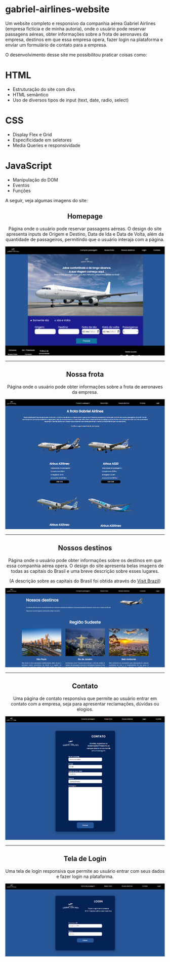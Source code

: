 # gabriel-airlines-website
Um website completo e responsivo da companhia aérea Gabriel Airlines (empresa fictícia e de minha autoria), onde o usuário pode reservar passagens aéreas, obter informações sobre a frota de aeronaves da empresa, destinos em que essa empresa opera, fazer login na plataforma e enviar um formulário de contato para a empresa.

O desenvolvimento desse site me possibilitou praticar coisas como:
# HTML
* Estruturação do site com divs
* HTML semântico
* Uso de diversos tipos de input (text, date, radio, select)

# CSS
* Display Flex e Grid
* Especificidade em seletores
* Media Queries e responsividade

# JavaScript
* Manipulação do DOM
* Eventos
* Funções

A seguir, veja algumas imagens do site:

<h2 align="center">Homepage</h2>
<p align="center">Página onde o usuário pode reservar passagens aéreas. O design do site apresenta inputs de Origem e Destino, Data de Ida e Data de Volta, além da quantidade de passageiros, permitindo que o usuário interaja com a página. </p>

<img src="https://github.com/GabrielLima5/imagens-projetos/blob/main/images/Homepage%20Gabriel%20Airlines.png">

<hr>

<h2 align="center">Nossa frota</h2> 
<p align="center">Página onde o usuário pode obter informações sobre a frota de aeronaves da empresa.</p>

<p align="center">
  <img src="https://github.com/GabrielLima5/imagens-projetos/blob/main/images/Frota%20Gabriel%20Airlines.png">
</p>

<hr>

<h2 align="center">Nossos destinos</h2>
<p align="center">Página onde o usuário pode obter informações sobre os destinos em que essa companhia aérea opera. O design do site apresenta belas imagens de todas as capitais do Brasil e uma breve descrição sobre esses lugares.
</p>

<p align="center"> (A descrição sobre as capitais do Brasil foi obtida através do <a href="https://www.visitbrasil.com/pt/">Visit Brazil</a>) </p>

<p align="center">
  <img src="https://github.com/GabrielLima5/imagens-projetos/blob/main/images/Destinos.png">
</p>

<hr>

<h2 align="center">Contato</h2> 
<p align="center">Uma página de contato responsiva que permite ao usuário entrar em contato com a empresa, seja para apresentar reclamações, dúvidas ou elogios.
</p>

<p align="center">
  <img src="https://github.com/GabrielLima5/imagens-projetos/blob/main/images/Contato%20GA.png">
</p>

<hr>

<h2 align="center">Tela de Login</h2> 
<p align="center">Uma tela de login responsiva que permite ao usuário entrar com seus dados e fazer login na plataforma.</p>

<p align="center">
  <img src="https://github.com/GabrielLima5/imagens-projetos/blob/main/images/Login%20GA.png">
</p>
